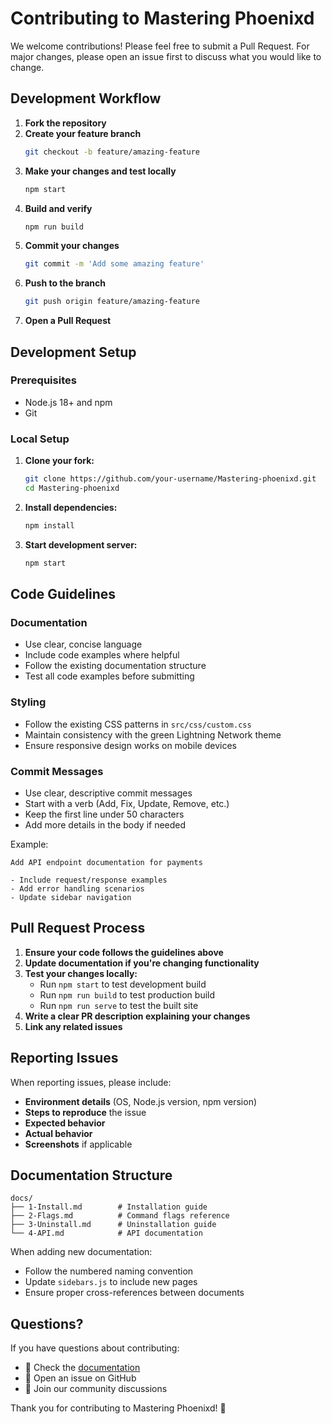 # Contributing to Mastering Phoenixd

We welcome contributions! Please feel free to submit a Pull Request. For major changes, please open an issue first to discuss what you would like to change.

## Development Workflow

1. **Fork the repository**
2. **Create your feature branch**
   ```bash
   git checkout -b feature/amazing-feature
   ```
3. **Make your changes and test locally**
   ```bash
   npm start
   ```
4. **Build and verify**
   ```bash
   npm run build
   ```
5. **Commit your changes**
   ```bash
   git commit -m 'Add some amazing feature'
   ```
6. **Push to the branch**
   ```bash
   git push origin feature/amazing-feature
   ```
7. **Open a Pull Request**

## Development Setup

### Prerequisites

- Node.js 18+ and npm
- Git

### Local Setup

1. **Clone your fork:**
   ```bash
   git clone https://github.com/your-username/Mastering-phoenixd.git
   cd Mastering-phoenixd
   ```

2. **Install dependencies:**
   ```bash
   npm install
   ```

3. **Start development server:**
   ```bash
   npm start
   ```

## Code Guidelines

### Documentation

- Use clear, concise language
- Include code examples where helpful
- Follow the existing documentation structure
- Test all code examples before submitting

### Styling

- Follow the existing CSS patterns in `src/css/custom.css`
- Maintain consistency with the green Lightning Network theme
- Ensure responsive design works on mobile devices

### Commit Messages

- Use clear, descriptive commit messages
- Start with a verb (Add, Fix, Update, Remove, etc.)
- Keep the first line under 50 characters
- Add more details in the body if needed

Example:
```
Add API endpoint documentation for payments

- Include request/response examples
- Add error handling scenarios
- Update sidebar navigation
```

## Pull Request Process

1. **Ensure your code follows the guidelines above**
2. **Update documentation if you're changing functionality**
3. **Test your changes locally:**
   - Run `npm start` to test development build
   - Run `npm run build` to test production build
   - Run `npm run serve` to test the built site
4. **Write a clear PR description explaining your changes**
5. **Link any related issues**

## Reporting Issues

When reporting issues, please include:

- **Environment details** (OS, Node.js version, npm version)
- **Steps to reproduce** the issue
- **Expected behavior**
- **Actual behavior**
- **Screenshots** if applicable

## Documentation Structure

```
docs/
├── 1-Install.md        # Installation guide
├── 2-Flags.md          # Command flags reference  
├── 3-Uninstall.md      # Uninstallation guide
└── 4-API.md            # API documentation
```

When adding new documentation:

- Follow the numbered naming convention
- Update `sidebars.js` to include new pages
- Ensure proper cross-references between documents

## Questions?

If you have questions about contributing:

- 📖 Check the [documentation](https://btcgdl.github.io/Mastering-phoenixd/)
- 🐛 Open an issue on GitHub
- 💬 Join our community discussions

Thank you for contributing to Mastering Phoenixd! 🚀
